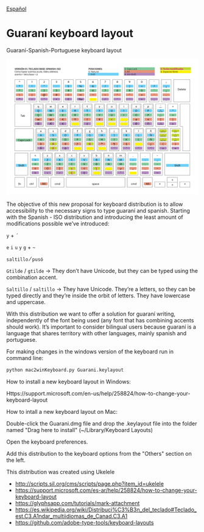 [Español](README.md)

# Guaraní keyboard layout
Guaraní-Spanish-Portuguese keyboard layout

![Keyboard layout](img/gua-spa.png)

The objective of this new proposal for keyboard distribution is to allow accessibility to the necessary signs to type guaraní and spanish.
Starting with the Spanish - ISO distribution and introducing the least amount of modifications possible we’ve introduced:

`y` + `´`

`e` `i` `u` `y` `g` + `~`

`saltillo` ⁄ `pusó`

`Gtilde` / `gtilde` -> They don’t have Unicode, but they can be typed using the combination accent.

`Saltillo` / `saltillo` -> They have Unicode. They’re a letters, so they can be typed directly and they’re inside the orbit of letters. They have lowercase and uppercase.

With this distribution we want to offer a solution for guaraní writing, independently of the font being used (any font that has combining accents should work).
It’s important to consider bilingual users because guaraní is a language that shares territory with other languages, mainly spanish and portuguese.

For making changes in the windows version of the keyboard run in command line:

```bash
python mac2winKeyboard.py Guarani.keylayout
```
How to install a new keyboard layout in Windows:


Https://support.microsoft.com/en-us/help/258824/how-to-change-your-keyboard-layout


How to intall a new keyboard layout on Mac:

Double-click the Guarani.dmg file and drop the .keylayout file into the folder named "Drag here to install" (~/Library/Keyboard Layouts)

Open the keyboard preferences.

Add this distribution to the keyboard options from the "Others" section on the left.


This distribution was created using Ukelele

- http://scripts.sil.org/cms/scripts/page.php?item_id=ukelele
- https://support.microsoft.com/es-ar/help/258824/how-to-change-your-keyboard-layout
- https://glyphsapp.com/tutorials/mark-attachment
- https://es.wikipedia.org/wiki/Distribuci%C3%B3n_del_teclado#Teclado_est.C3.A1ndar_multiidiomas_de_Canad.C3.A1
- https://github.com/adobe-type-tools/keyboard-layouts